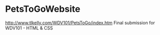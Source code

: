 # PetsToGoWebsite
http://www.tlkelly.com/WDV101/PetsToGo/index.htm
Final submission for WDV101 - HTML &amp; CSS

